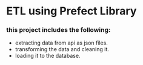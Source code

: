 # ETL using Prefect Library

### this project includes the following:

* extracting data from api as json files.
* transforming the data and cleaning it.
* loading it to the database.

